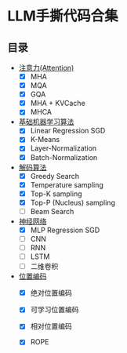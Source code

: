 # LLM手撕代码合集

## 目录

* [注意力(Attention)](./attention/)
    - [x] MHA
    - [x] MQA
    - [x] GQA
    - [x] MHA + KVCache
    - [x] MHCA
* [基础机器学习算法](./machine_learning/)
    - [x] Linear Regression SGD
    - [x] K-Means
    - [x] Layer-Normalization
    - [x] Batch-Normalization
* [解码算法](./decode/)
    - [x] Greedy Search
    - [x] Temperature sampling
    - [x] Top-K sampling
    - [x] Top-P (Nucleus) sampling
    - [ ] Beam Search
* [神经网络](./neural_network/)
    - [x] MLP Regression SGD
    - [ ] CNN
    - [ ] RNN
    - [ ] LSTM
    - [ ] 二维卷积
* [位置编码](./position_encoding/)
    - [x] 绝对位置编码
    - [x] 可学习位置编码
    - [x] 相对位置编码
    - [x] ROPE

